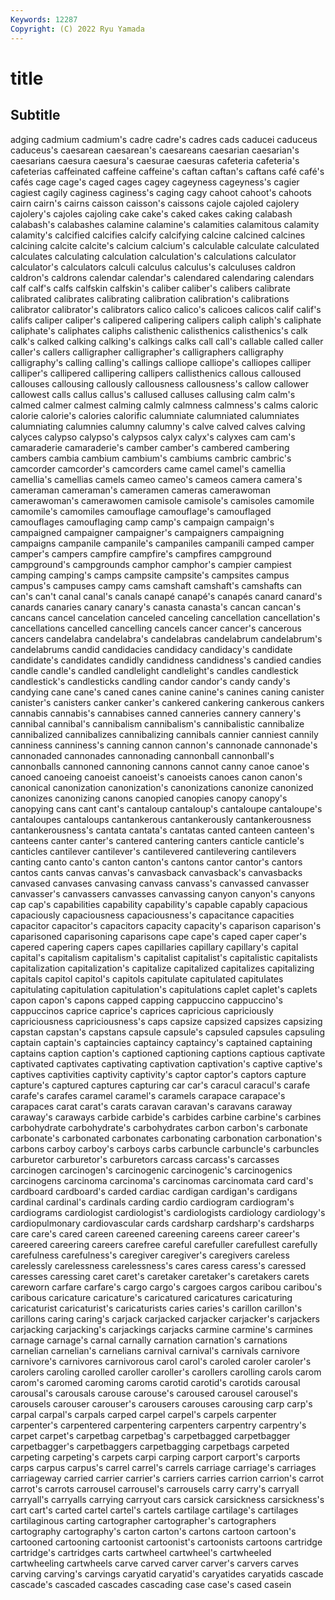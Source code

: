 ```yaml
---
Keywords: 12287
Copyright: (C) 2022 Ryu Yamada
---
```



# title

## Subtitle
adging cadmium cadmium's cadre cadre's cadres cads caducei caduceus
caduceus's caesarean caesarean's caesareans caesarian caesarian's caesarians caesura caesura's caesurae
caesuras cafeteria cafeteria's cafeterias caffeinated caffeine caffeine's caftan caftan's caftans
café café's cafés cage cage's caged cages cagey cageyness cageyness's
cagier cagiest cagily caginess caginess's caging cagy cahoot cahoot's cahoots
cairn cairn's cairns caisson caisson's caissons cajole cajoled cajolery cajolery's
cajoles cajoling cake cake's caked cakes caking calabash calabash's calabashes
calamine calamine's calamities calamitous calamity calamity's calcified calcifies calcify calcifying
calcine calcined calcines calcining calcite calcite's calcium calcium's calculable calculate
calculated calculates calculating calculation calculation's calculations calculator calculator's calculators calculi
calculus calculus's calculuses caldron caldron's caldrons calendar calendar's calendared calendaring
calendars calf calf's calfs calfskin calfskin's caliber caliber's calibers calibrate
calibrated calibrates calibrating calibration calibration's calibrations calibrator calibrator's calibrators calico
calico's calicoes calicos calif calif's califs caliper caliper's calipered calipering
calipers caliph caliph's caliphate caliphate's caliphates caliphs calisthenic calisthenics calisthenics's
calk calk's calked calking calking's calkings calks call call's callable
called caller caller's callers calligrapher calligrapher's calligraphers calligraphy calligraphy's calling
calling's callings calliope calliope's calliopes calliper calliper's callipered callipering callipers
callisthenics callous calloused callouses callousing callously callousness callousness's callow callower
callowest calls callus callus's callused calluses callusing calm calm's calmed
calmer calmest calming calmly calmness calmness's calms caloric calorie calorie's
calories calorific calumniate calumniated calumniates calumniating calumnies calumny calumny's calve
calved calves calving calyces calypso calypso's calypsos calyx calyx's calyxes
cam cam's camaraderie camaraderie's camber camber's cambered cambering cambers cambia
cambium cambium's cambiums cambric cambric's camcorder camcorder's camcorders came camel
camel's camellia camellia's camellias camels cameo cameo's cameos camera camera's
cameraman cameraman's cameramen cameras camerawoman camerawoman's camerawomen camisole camisole's camisoles
camomile camomile's camomiles camouflage camouflage's camouflaged camouflages camouflaging camp camp's
campaign campaign's campaigned campaigner campaigner's campaigners campaigning campaigns campanile campanile's
campaniles campanili camped camper camper's campers campfire campfire's campfires campground
campground's campgrounds camphor camphor's campier campiest camping camping's camps campsite
campsite's campsites campus campus's campuses campy cams camshaft camshaft's camshafts
can can's can't canal canal's canals canapé canapé's canapés canard
canard's canards canaries canary canary's canasta canasta's cancan cancan's cancans
cancel cancelation canceled canceling cancellation cancellation's cancellations cancelled cancelling cancels
cancer cancer's cancerous cancers candelabra candelabra's candelabras candelabrum candelabrum's candelabrums
candid candidacies candidacy candidacy's candidate candidate's candidates candidly candidness candidness's
candied candies candle candle's candled candlelight candlelight's candles candlestick candlestick's
candlesticks candling candor candor's candy candy's candying cane cane's caned
canes canine canine's canines caning canister canister's canisters canker canker's
cankered cankering cankerous cankers cannabis cannabis's cannabises canned canneries cannery
cannery's cannibal cannibal's cannibalism cannibalism's cannibalistic cannibalize cannibalized cannibalizes cannibalizing
cannibals cannier canniest cannily canniness canniness's canning cannon cannon's cannonade
cannonade's cannonaded cannonades cannonading cannonball cannonball's cannonballs cannoned cannoning cannons
cannot canny canoe canoe's canoed canoeing canoeist canoeist's canoeists canoes
canon canon's canonical canonization canonization's canonizations canonize canonized canonizes canonizing
canons canopied canopies canopy canopy's canopying cans cant cant's cantaloup
cantaloup's cantaloupe cantaloupe's cantaloupes cantaloups cantankerous cantankerously cantankerousness cantankerousness's cantata
cantata's cantatas canted canteen canteen's canteens canter canter's cantered cantering
canters canticle canticle's canticles cantilever cantilever's cantilevered cantilevering cantilevers canting
canto canto's canton canton's cantons cantor cantor's cantors cantos cants
canvas canvas's canvasback canvasback's canvasbacks canvased canvases canvasing canvass canvass's
canvassed canvasser canvasser's canvassers canvasses canvassing canyon canyon's canyons cap
cap's capabilities capability capability's capable capably capacious capaciously capaciousness capaciousness's
capacitance capacities capacitor capacitor's capacitors capacity capacity's caparison caparison's caparisoned
caparisoning caparisons cape cape's caped caper caper's capered capering capers
capes capillaries capillary capillary's capital capital's capitalism capitalism's capitalist capitalist's
capitalistic capitalists capitalization capitalization's capitalize capitalized capitalizes capitalizing capitals capitol
capitol's capitols capitulate capitulated capitulates capitulating capitulation capitulation's capitulations caplet
caplet's caplets capon capon's capons capped capping cappuccino cappuccino's cappuccinos
caprice caprice's caprices capricious capriciously capriciousness capriciousness's caps capsize capsized
capsizes capsizing capstan capstan's capstans capsule capsule's capsuled capsules capsuling
captain captain's captaincies captaincy captaincy's captained captaining captains caption caption's
captioned captioning captions captious captivate captivated captivates captivating captivation captivation's
captive captive's captives captivities captivity captivity's captor captor's captors capture
capture's captured captures capturing car car's caracul caracul's carafe carafe's
carafes caramel caramel's caramels carapace carapace's carapaces carat carat's carats
caravan caravan's caravans caraway caraway's caraways carbide carbide's carbides carbine
carbine's carbines carbohydrate carbohydrate's carbohydrates carbon carbon's carbonate carbonate's carbonated
carbonates carbonating carbonation carbonation's carbons carboy carboy's carboys carbs carbuncle
carbuncle's carbuncles carburetor carburetor's carburetors carcass carcass's carcasses carcinogen carcinogen's
carcinogenic carcinogenic's carcinogenics carcinogens carcinoma carcinoma's carcinomas carcinomata card card's
cardboard cardboard's carded cardiac cardigan cardigan's cardigans cardinal cardinal's cardinals
carding cardio cardiogram cardiogram's cardiograms cardiologist cardiologist's cardiologists cardiology cardiology's
cardiopulmonary cardiovascular cards cardsharp cardsharp's cardsharps care care's cared careen
careened careening careens career career's careered careering careers carefree careful
carefuller carefullest carefully carefulness carefulness's caregiver caregiver's caregivers careless carelessly
carelessness carelessness's cares caress caress's caressed caresses caressing caret caret's
caretaker caretaker's caretakers carets careworn carfare carfare's cargo cargo's cargoes
cargos caribou caribou's caribous caricature caricature's caricatured caricatures caricaturing caricaturist
caricaturist's caricaturists caries caries's carillon carillon's carillons caring caring's carjack
carjacked carjacker carjacker's carjackers carjacking carjacking's carjackings carjacks carmine carmine's
carmines carnage carnage's carnal carnally carnation carnation's carnations carnelian carnelian's
carnelians carnival carnival's carnivals carnivore carnivore's carnivores carnivorous carol carol's
caroled caroler caroler's carolers caroling carolled caroller caroller's carollers carolling
carols carom carom's caromed caroming caroms carotid carotid's carotids carousal
carousal's carousals carouse carouse's caroused carousel carousel's carousels carouser carouser's
carousers carouses carousing carp carp's carpal carpal's carpals carped carpel
carpel's carpels carpenter carpenter's carpentered carpentering carpenters carpentry carpentry's carpet
carpet's carpetbag carpetbag's carpetbagged carpetbagger carpetbagger's carpetbaggers carpetbagging carpetbags carpeted
carpeting carpeting's carpets carpi carping carport carport's carports carps carpus
carpus's carrel carrel's carrels carriage carriage's carriages carriageway carried carrier
carrier's carriers carries carrion carrion's carrot carrot's carrots carrousel carrousel's
carrousels carry carry's carryall carryall's carryalls carrying carryout cars carsick
carsickness carsickness's cart cart's carted cartel cartel's cartels cartilage cartilage's
cartilages cartilaginous carting cartographer cartographer's cartographers cartography cartography's carton carton's
cartons cartoon cartoon's cartooned cartooning cartoonist cartoonist's cartoonists cartoons cartridge
cartridge's cartridges carts cartwheel cartwheel's cartwheeled cartwheeling cartwheels carve carved
carver carver's carvers carves carving carving's carvings caryatid caryatid's caryatides
caryatids cascade cascade's cascaded cascades cascading case case's cased casein
